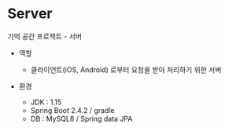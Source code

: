 # Server
기억 공간 프로젝트 - 서버

+ 역할
  * 클라이언트(iOS, Android) 로부터 요청을 받아 처리하기 위한 서버

+ 환경
  * JDK : 1.15
  * Spring Boot 2.4.2 / gradle
  * DB : MySQL8 / Spring data JPA
